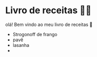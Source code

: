 # Livro de receitas :man_cook:

olá! Bem vindo ao meu livro de receitas :wave:

- Strogonoff de frango
- pavê
- lasanha
- 
